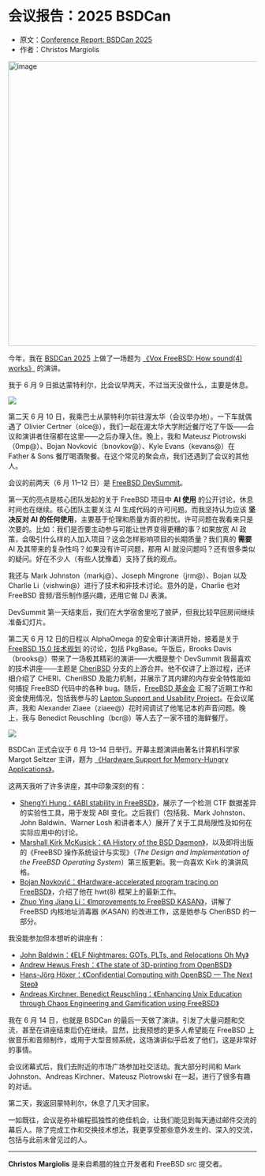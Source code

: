 # 会议报告：2025 BSDCan

- 原文：[Conference Report: BSDCan 2025](https://freebsdfoundation.org/our-work/journal/browser-based-edition/embedded-2/conference-report-bsdcan-2025/)
- 作者：Christos Margiolis

<img width="1920" height="577" alt="image" src="https://github.com/user-attachments/assets/5fa71026-df0a-4424-89ae-0fa19cf5cbe8" />

今年，我在 [BSDCan 2025](https://www.bsdcan.org/2025/) 上做了一场题为 [《Vox FreeBSD: How sound(4) works》](https://www.bsdcan.org/2025/timetable/timetable-Vox-FreeBSD-How.html) 的演讲。

我于 6 月 9 日抵达蒙特利尔，比会议早两天，不过当天没做什么，主要是休息。

![](https://freebsdfoundation.org/wp-content/uploads/2025/10/uoview.png)

第二天 6 月 10 日，我乘巴士从蒙特利尔前往渥太华（会议举办地）。一下车就偶遇了 Olivier Certner（olce@），我们一起在渥太华大学附近餐厅吃了午饭——会议和演讲者住宿都在这里——之后办理入住。晚上，我和 Mateusz Piotrowski（0mp@）、Bojan Novković（bnovkov@）、Kyle Evans（kevans@）在 Father & Sons 餐厅喝酒聚餐。在这个常见的聚会点，我们还遇到了会议的其他人。

会议的前两天（6 月 11–12 日）是 [FreeBSD DevSummit](https://wiki.freebsd.org/DevSummit/202506)。

第一天的亮点是核心团队发起的关于 FreeBSD 项目中 **AI 使用** 的公开讨论，休息时间也在继续。核心团队主要关注 AI 生成代码的许可问题。而我坚持认为应该 **坚决反对 AI 的任何使用**，主要基于伦理和质量方面的担忧。许可问题在我看来只是次要的。比如：我们是否要主动参与可能让世界变得更糟的事？如果放宽 AI 政策，会吸引什么样的人加入项目？这会怎样影响项目的长期质量？我们真的 **需要** AI 及其带来的复杂性吗？如果没有许可问题，那用 AI 就没问题吗？还有很多类似的疑问。好在不少人（有些人犹豫着）支持了我的观点。

我还与 Mark Johnston（markj@）、Joseph Mingrone（jrm@）、Bojan 以及 Charlie Li（vishwin@）进行了技术和非技术讨论。意外的是，Charlie 也对 FreeBSD 音频/音乐制作感兴趣，还用它做 DJ 表演。

DevSummit 第一天结束后，我们在大学宿舍里吃了披萨，但我比较早回房间继续准备幻灯片。

第二天 6 月 12 日的日程以 AlphaOmega 的安全审计演讲开始，接着是关于 [FreeBSD 15.0 技术规划](https://hackmd.io/@jhb/ByWrxQmr2) 的讨论，包括 PkgBase。午饭后，Brooks Davis（brooks@）带来了一场极其精彩的演讲——大概是整个 DevSummit 我最喜欢的技术讲座——主题是 [CheriBSD](https://www.cheribsd.org/) 分支的上游合并。他不仅讲了上游过程，还详细介绍了 CHERI、CheriBSD 及能力机制，并展示了其内建的内存安全特性能如何捕捉 FreeBSD 代码中的各种 bug。随后，[FreeBSD 基金会](https://freebsdfoundation.org/) 汇报了近期工作和资金使用情况，包括我参与的 [Laptop Support and Usability Project](https://github.com/FreeBSDFoundation/proj-laptop)。在会议尾声，我和 Alexander Ziaee（ziaee@）花时间调试了他笔记本的声音问题。晚上，我与 Benedict Reuschling（bcr@）等人去了一家不错的海鲜餐厅。

![](https://freebsdfoundation.org/wp-content/uploads/2025/10/street.png)

BSDCan 正式会议于 6 月 13–14 日举行。开幕主题演讲由著名计算机科学家 Margot Seltzer 主讲，题为 [《Hardware Support for Memory-Hungry Applications》](https://www.bsdcan.org/2025/timetable/timetable-Keynote-Hardware-Support.html)。

这两天我听了许多讲座，其中印象深刻的有：

* [ShengYi Hung：《ABI stability in FreeBSD》](https://www.bsdcan.org/2025/timetable/timetable-ABI-stability-in.html)，展示了一个检测 CTF 数据差异的实验性工具，用于发现 ABI 变化。之后我们（包括我、Mark Johnston、John Baldwin、Warner Losh 和讲者本人）展开了关于工具局限性及如何在实际应用中的讨论。
* [Marshall Kirk McKusick：《A History of the BSD Daemon》](https://www.bsdcan.org/2025/timetable/timetable-A-History-of.html)，以及即将出版的《FreeBSD 操作系统设计与实现》（*The Design and Implementation of the FreeBSD Operating System*）第三版更新。我一向喜欢 Kirk 的演讲风格。
* [Bojan Novković：《Hardware-accelerated program tracing on FreeBSD》](https://www.bsdcan.org/2025/timetable/timetable-Hardware-accelerated-program-tracing.html)，介绍了他在 hwt(8) 框架上的最新工作。
* [Zhuo Ying Jiang Li：《Improvements to FreeBSD KASAN》](https://www.bsdcan.org/2025/timetable/timetable-Improvements-to-FreeBSD.html)，讲解了 FreeBSD 内核地址消毒器 (KASAN) 的改进工作，这是她参与 CheriBSD 的一部分。

我没能参加但本想听的讲座有：

* [John Baldwin：《ELF Nightmares: GOTs, PLTs, and Relocations Oh My》](https://www.bsdcan.org/2025/timetable/timetable-ELF-Nightmares-GOTs,.html)
* [Andrew Hewus Fresh：《The state of 3D-printing from OpenBSD》](https://www.bsdcan.org/2025/timetable/timetable-The-state-of.html)
* [Hans-Jörg Höxer：《Confidential Computing with OpenBSD — The Next Step》](https://www.bsdcan.org/2025/timetable/timetable-Confidential-Computing-with.html)
* [Andreas Kirchner, Benedict Reuschling：《Enhancing Unix Education through Chaos Engineering and Gamification using FreeBSD》](https://www.bsdcan.org/2025/timetable/timetable-Enhancing-Unix-Education.html)

我在 6 月 14 日，也就是 BSDCan 的最后一天做了演讲。引发了大量问题和交流，甚至在讲座结束后仍在继续。显然，比我预想的更多人希望能在 FreeBSD 上做音乐和音频制作，或用于大型音频系统，这场演讲似乎启发了他们，这是非常好的事情。

会议闭幕式后，我们去附近的市场广场参加社交活动。我大部分时间和 Mark Johnston、Andreas Kirchner、Mateusz Piotrowski 在一起，进行了很多有趣的对话。

第二天，我返回蒙特利尔，休息了几天才回家。

一如既往，会议是弥补编程孤独性的绝佳机会，让我们能见到每天通过邮件交流的幕后人。除了完成工作和交换技术想法，我更享受那些意外发生的、深入的交流，包括与此前未曾见过的人。

---

**Christos Margiolis** 是来自希腊的独立开发者和 FreeBSD src 提交者。
